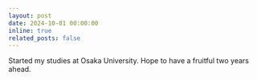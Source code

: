 ```yaml
---
layout: post
date: 2024-10-01 00:00:00
inline: true
related_posts: false
---
```


Started my studies at Osaka University. Hope to have a fruitful two years ahead.

